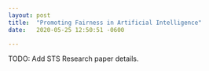 ```yaml
---
layout: post
title:  "Promoting Fairness in Artificial Intelligence"
date:   2020-05-25 12:50:51 -0600

---
```

TODO: Add STS Research paper details.

